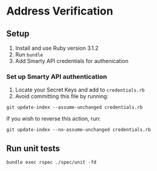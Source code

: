 # Address Verification

## Setup 
1. Install and use Ruby version 3.1.2
2. Run `bundle`
3. Add Smarty API credentials for authenication

### Set up Smarty API authentication
1. Locate your Secret Keys and add to `credentials.rb`
2. Avoid committing this file by running:
```
git update-index --assume-unchanged credentials.rb
```
If you wish to reverse this action, run:
```
git update-index --no-assume-unchanged credentials.rb
```

## Run unit tests
```
bundle exec rspec ./spec/unit -fd
```
